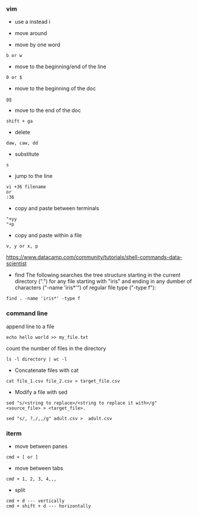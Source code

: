 ### vim
- use a instead i

- move around
- move by one word
```
b or w 
```

- move to the beginning/end of the line
```
0 or $
```
 
- move to the beginning of the doc
```
gg
```

- move to the end of the doc
```
shift + ga
```

- delete
```
daw, caw, dd
```

- substitute
```
s
```

- jump to the line
```
vi +36 filename
or
:36

```

- copy and paste between terminals
```
"+yy
"+p
```
- copy and paste within a file
```
v, y or x, p
```
https://www.datacamp.com/community/tutorials/shell-commands-data-scientist

- find
The following searches the tree structure starting in the current directory (".") for any file starting with "iris" and ending in any dumber of characters ("-name 'iris*'") of regular file type ("-type f"):

```
find . -name 'iris*' -type f
```


### command line
append line to a file 
```
echo hello world >> my_file.txt
```
count the number of files in the directory
```
ls -l directory | wc -l
```

- Concatenate files with cat
```
cat file_1.csv file_2.csv > target_file.csv
```

- Modify a file with sed
```
sed "s/<string to replace>/<string to replace it with>/g" <source_file> > <target_file>.
```
```
sed "s/, ?,/,,/g" adult.csv >  adult.csv
```

### iterm

- move between panes
```
cmd + [ or ]
```

- move between tabs
```
cmd + 1, 2, 3, 4,,,
```

- split 

```
cmd + d --- vertically
cmd + shift + d --- horizontally

```

